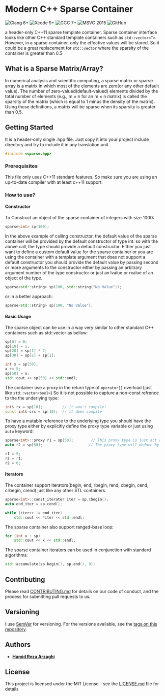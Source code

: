 # Modern C++ Sparse Container

![Clang 6+](https://img.shields.io/badge/Clang-6%2B-brightgreen.svg?style=plastic&logo=llvm)
![Xcode 9+](https://img.shields.io/badge/Xcode-9%2B-brightgreen.svg?style=plastic&logo=xcode&logoColor=white)
![GCC 7+](https://img.shields.io/badge/GCC-7%2B-brightgreen.svg?style=plastic&logo=gnu)
![MSVC 2015](https://img.shields.io/badge/MSVC-2015%2B-brightgreen.svg?style=plastic&logo=visual-studio)
![GitHub](https://img.shields.io/github/license/Arzaghi/sparse?style=plastic)

a header-only C++11 sparse template container. Sparse container interface looks like other C++ standard template containers such as `std::vector<T>`. However, in a sparse container, only the effective values will be stored. So it could be a great replacement for `std::vector` where the sparsity of the container is greater than 0.5 

## What is a Sparse Matrix/Array?

In numerical analysis and scientific computing, a sparse matrix or sparse array is a matrix in which most of the elements are zero(or any other default value). The number of zero-valued(default-valued) elements divided by the total number of elements (e.g., m × n for an m × n matrix) is called the sparsity of the matrix (which is equal to 1 minus the density of the matrix). Using those definitions, a matrix will be sparse when its sparsity is greater than 0.5.

## Getting Started

It is a header-only single .hpp file. Just copy it into your project include directory and try to include it in any translation unit.

```cxx
#include <sparse.hpp>
```

### Prerequisites

This file only uses C++11 standard features. So make sure you are using an up-to-date compiler with at least c++11 support.


### How to use?

#### Constructor

To Construct an object of the sparse container of integers with size 1000: 

```cxx
sparse<int> sp(100);
```

In the above example of calling constructor, the default value of the sparse container will be provided by the default constructor of type int. so with the above call, the type should provide a default constructor.
Either you just want to define a custom default value for the sparse container or you are using the container with a template argument that does not support a default constructor you should provide the default value by passing second or more arguments to the constructor either by passing an arbitrary argument number of the type constructor or just an lvalue or rvalue of an object of the type.

```cxx
sparse<std::string> sp(100, std::string("No Value"));
```

or in a better approach:

```cxx
sparse<std::string> sp(100, "No Value");
```
#### Basic Usage
The sparse object can be use in a way very similar to other standard C++ containers such as std::vector as bellow:

```cxx
sp[0] = 0;
sp[10] = 1;
sp[20] = sp[1] * 2;
sp[30] = sp[2] + sp[1];

int x = sp[50];
x += 5;
sp[50] = x;
std::cout << sp[50] << std::endl;
```

The container use a proxy in the return type of `operator[]` overload (just like `std::vector<bool>`)
So it is not possible to capture a non-const refrence to the the underlying type:

```cxx
int& rx = sp[10];         // it won't compile!
const int& crx = sp[10];  // it does compile
```

To have a mutable reference to the underlying type you should have the proxy type either by explicitly define the proxy type variable or just using `auto` keyword:

```cxx
sparse<int>::proxy r1 = sp[50];   	   // This proxy type is just act as a int&
auto r2 = sp[60];                     // The proxy type will deduce by the compiler

r1 = 5;
r2 = r1;
r2 = 6;
```

#### Iterators

The container support iterators(begin, end, rbegin, rend, cbegin, cend, crbegin, crend) just like any other STL containers.

```cxx
sparse<int>::const_iterator iter = sp.cbegin();
auto end_iter = sp.cend();

while (iter++ != end_iter)
    std::cout << *iter << std::endl;
```

The sparse container also support ranged-base loop:
```cxx
for (int x : sp)
    std::cout << x << std::endl;
```

The sparse container iterators can be used in conjunction with standard algorithms:
```cxx
std::accumulate(sp.begin(), sp.end(), 0);	
```

## Contributing

Please read [CONTRIBUTING.md](CONTRIBUTING.md) for details on our code of conduct, and the process for submitting pull requests to us.

## Versioning

I use [SemVer](http://semver.org/) for versioning. For the versions available, see the [tags on this repository](https://github.com/Arzaghi/sparse/tags). 

## Authors

* **[Hamid Reza Arzaghi](https://github.com/Arzaghi)**

<!-- See also the list of [contributors](https://github.com/Arzaghi/sparse/contributors) who participated in this project. -->

## License

This project is licensed under the MIT License - see the [LICENSE.md](LICENSE.md) file for details

